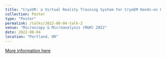 ```yaml
---
title: "CryoVR: a Virtual Reality Training System for CryoEM Hands-on Operations"
collection: Poster
type: "Poster"
permalink: /talks/2022-08-04-talk-2
venue: "Microscopy & Microanalysis (M&M) 2022"
date: 2022-08-04
location: "Portland, OR"
---
```


[More information here](https://microscopy.org/files/galleries/MM22_Event-Site-PDF.pdf)
